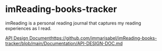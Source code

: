 # imReading-books-tracker
imReading is a personal reading journal that captures my reading experiences as I read.

[API Design Document](https://github.com/immarisabel/imReading-books-tracker/blob/main/Documentation/API-DESIGN-DOC.md)https://github.com/immarisabel/imReading-books-tracker/blob/main/Documentation/API-DESIGN-DOC.md
